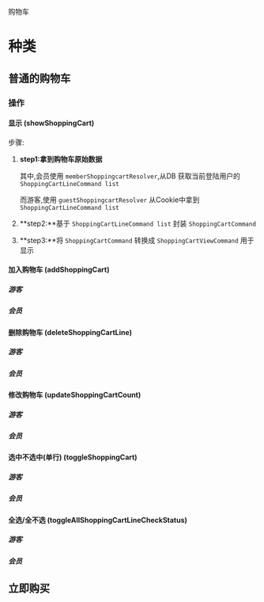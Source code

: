 购物车

# 种类

## 普通的购物车

### 操作

#### 显示 (showShoppingCart)

步骤:

1. **step1:拿到购物车原始数据**

	其中,会员使用 `memberShoppingcartResolver`,从DB 获取当前登陆用户的`ShoppingCartLineCommand list`
	
	而游客,使用 `guestShoppingcartResolver` 从Cookie中拿到 `ShoppingCartLineCommand list`

2. **step2:**基于 `ShoppingCartLineCommand list` 封装 `ShoppingCartCommand`

3. **step3:**将 `ShoppingCartCommand` 转换成 `ShoppingCartViewCommand` 用于显示

#### 加入购物车 (addShoppingCart)

##### 游客 

##### 会员 


#### 删除购物车 (deleteShoppingCartLine)

##### 游客 

##### 会员 


#### 修改购物车 (updateShoppingCartCount)

##### 游客 

##### 会员 


#### 选中不选中(单行) (toggleShoppingCart)

##### 游客 

##### 会员 


#### 全选/全不选 (toggleAllShoppingCartLineCheckStatus)

##### 游客 

##### 会员 


## 立即购买

